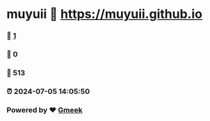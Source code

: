 # muyuii :link: https://muyuii.github.io 
### :page_facing_up: [1](https://muyuii.github.io/tag.html) 
### :speech_balloon: 0 
### :hibiscus: 513 
### :alarm_clock: 2024-07-05 14:05:50 
### Powered by :heart: [Gmeek](https://github.com/Meekdai/Gmeek)
